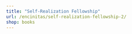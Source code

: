 ```yaml
---
title: "Self-Realization Fellowship"
url: /encinitas/self-realization-fellowship-2/
shop: books
---
```

